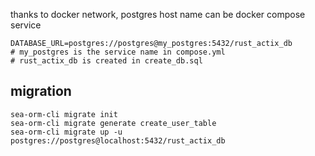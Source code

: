 thanks to docker network, postgres host name can be docker compose service

```Shell
DATABASE_URL=postgres://postgres@my_postgres:5432/rust_actix_db
# my_postgres is the service name in compose.yml
# rust_actix_db is created in create_db.sql
```

## migration

```
sea-orm-cli migrate init
sea-orm-cli migrate generate create_user_table
sea-orm-cli migrate up -u postgres://postgres@localhost:5432/rust_actix_db
```